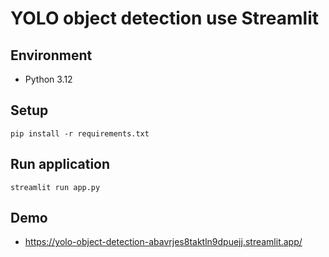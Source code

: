 # YOLO object detection use Streamlit

## Environment
- Python 3.12

## Setup
```
pip install -r requirements.txt
```
## Run application
```
streamlit run app.py
```

## Demo
- https://yolo-object-detection-abavrjes8taktln9dpuejj.streamlit.app/
